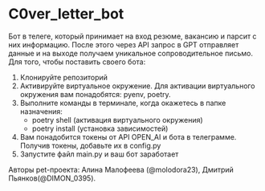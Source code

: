 # C0ver_letter_bot
Бот в телеге, который принимает на вход резюме, вакансию и парсит с них информацию. После этого через API запрос в GPT отправляет данные и на выходе получаем уникальное сопроводительное письмо.
Для того, чтобы поставить своего бота:
1. Клонируйте репозиторий
2. Активируйте виртуальное окружение. Для активации виртуального окружения вам понадобятся: pyenv, poetry.
3. Выполните команды в терминале, когда окажетесь в папке назначения:
	- poetry shell (активация виртуального окружения)
	- poetry install (установка зависимостей)
4. Вам понадобится токены от API OPEN_AI и бота в телеграмме. Получив токены, добавьте их в config.py
5. Запустите файл main.py и ваш бот заработает 

Авторы pet-проекта: Алина Малофеева (@molodora23), Дмитрий Пьянков(@DIMON_0395).
